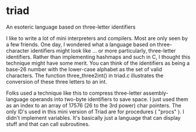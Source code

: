 # triad
An esoteric language based on three-letter identifiers

I like to write a lot of mini interpreters and compilers.  Most are only seen by a few friends. One day, I wondered what a language based on three-character identifiers might look like ... or more particularly, three-letter identifiers.  Rather than implementing hashmaps and such in C, I thought this technique might have some merit.  You can think of the identifiers as being a base-26 number with the lower-case alphabet as the set of valid characters.  The function three_three2int() in triad.c illustrates the conversion of these three letters to an int.

Folks used a technique like this to compress three-letter assembly-language operands into two-byte identifiers to save space.  I just used them as an index to an array of 17576 (26 to the 3rd power) char pointers.  The only ID's used in this mini version of Triad are for procedures ( "procs" ).  I didn't implement variables.  It's basically just a language that can display stuff and that can call subroutines. 
